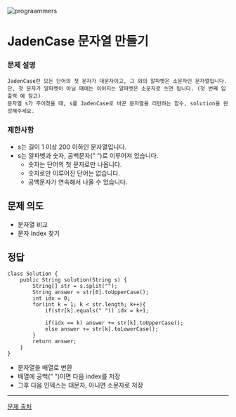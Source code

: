 ![prograammers](https://github.com/user-attachments/assets/0c8ee936-25ad-482b-a2a9-82ac3abfdfe0)

# JadenCase 문자열 만들기

### 문제 설명
```
JadenCase란 모든 단어의 첫 문자가 대문자이고, 그 외의 알파벳은 소문자인 문자열입니다. 단, 첫 문자가 알파벳이 아닐 때에는 이어지는 알파벳은 소문자로 쓰면 됩니다. (첫 번째 입출력 예 참고)
문자열 s가 주어졌을 때, s를 JadenCase로 바꾼 문자열을 리턴하는 함수, solution을 완성해주세요.
```

### 제한사항
- s는 길이 1 이상 200 이하인 문자열입니다.
- s는 알파벳과 숫자, 공백문자(" ")로 이루어져 있습니다.
    - 숫자는 단어의 첫 문자로만 나옵니다.
    - 숫자로만 이루어진 단어는 없습니다.
    - 공백문자가 연속해서 나올 수 있습니다.
## 문제 의도
- 문자열 비교
- 문자 index 찾기 

## 정답
```
class Solution {
    public String solution(String s) {
        String[] str = s.split("");
        String answer = str[0].toUpperCase();
        int idx = 0;
        for(int k = 1; k < str.length; k++){
            if(str[k].equals(" ")) idx = k+1;
            
            if(idx == k) answer += str[k].toUpperCase();
            else answer += str[k].toLowerCase();
        }
        return answer;
    }
}
```
- 문자열을 배열로 변환
- 배열에 공백(" ")이면 다음 index를 저장 
- 그후 다음 인덱스는 대문자, 아니면 소문자로 저장

---
[문제 출처](https://school.programmers.co.kr/learn/courses/30/lessons/12951?language=java)